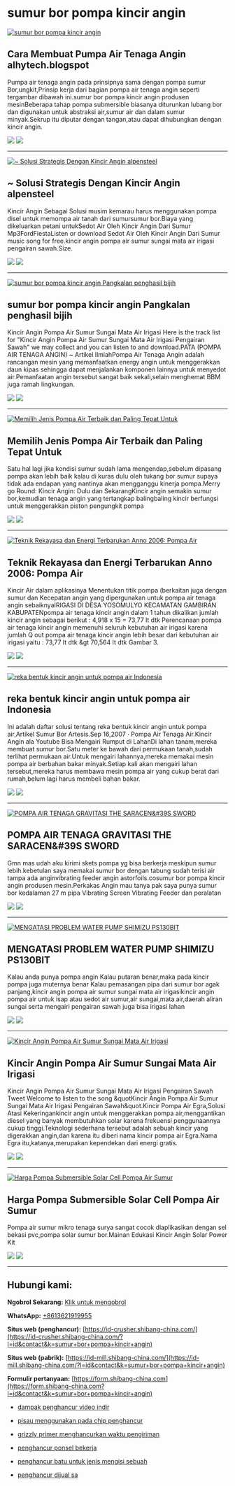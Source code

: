 # sumur bor pompa kincir angin

<a href="https://swt.shibang-china.com/?l=id&img&k=sumur+bor+pompa+kincir+angin" target="_blank">![sumur bor pompa kincir angin](http://static.shibang-china.com/all-800x300/1373.jpg)</a>

## Cara Membuat Pumpa Air Tenaga Angin alhytech.blogspot
Pumpa air tenaga angin pada prinsipnya sama dengan pompa sumur Bor,ungkit,Prinsip kerja dari bagian pompa air tenaga angin seperti tergambar dibawah ini.sumur bor pompa kincir angin produsen mesinBeberapa tahap pompa submersible biasanya diturunkan lubang bor dan digunakan untuk abstraksi air,sumur air dan dalam sumur minyak.Sekrup itu diputar dengan tangan,atau dapat dihubungkan dengan kincir angin.


<a href="https://whatsapp.shibangsoft.com/WhatsApp.php" target="_blank" title="WhatsApp">![](http://static.shibang-china.com/icon/whatsapp.png)</a> <a href="https://swt.shibang-china.com/?l=id&icon&k=sumur+bor+pompa+kincir+angin" target="_blank">![](http://static.shibang-china.com/icon/chat-id.png)</a>

---

<a href="https://swt.shibang-china.com/?l=id&img&k=sumur+bor+pompa+kincir+angin" target="_blank">![~ Solusi Strategis Dengan Kincir Angin alpensteel](http://static.shibang-china.com/all-800x300/438.jpg)</a>

## ~ Solusi Strategis Dengan Kincir Angin alpensteel
Kincir Angin Sebagai Solusi musim kemarau harus menggunakan pompa disel untuk memompa air tanah dari sumursumur bor.Biaya yang dikeluarkan petani untukSedot Air Oleh Kincir Angin Dari Sumur Mp3FordFiestaListen or download Sedot Air Oleh Kincir Angin Dari Sumur music song for free.kincir angin pompa air sumur sungai mata air irigasi pengairan sawah.Size.


<a href="https://whatsapp.shibangsoft.com/WhatsApp.php" target="_blank" title="WhatsApp">![](http://static.shibang-china.com/icon/whatsapp.png)</a> <a href="https://swt.shibang-china.com/?l=id&icon&k=sumur+bor+pompa+kincir+angin" target="_blank">![](http://static.shibang-china.com/icon/chat-id.png)</a>

---

<a href="https://swt.shibang-china.com/?l=id&img&k=sumur+bor+pompa+kincir+angin" target="_blank">![sumur bor pompa kincir angin Pangkalan penghasil bijih](http://static.shibang-china.com/all-800x300/611.jpg)</a>

## sumur bor pompa kincir angin Pangkalan penghasil bijih
Kincir Angin Pompa Air Sumur Sungai Mata Air Irigasi Here is the track list for "Kincir Angin Pompa Air Sumur Sungai Mata Air Irigasi Pengairan Sawah" we may collect and you can listen to and download.PATA (POMPA AIR TENAGA ANGIN) ~ Artikel IlmiahPompa Air Tenaga Angin adalah rancangan mesin yang memanfaatkan energy angin untuk menggerakkan daun kipas sehingga dapat menjalankan komponen lainnya untuk menyedot air.Pemanfaatan angin tersebut sangat baik sekali,selain menghemat BBM juga ramah lingkungan.


<a href="https://whatsapp.shibangsoft.com/WhatsApp.php" target="_blank" title="WhatsApp">![](http://static.shibang-china.com/icon/whatsapp.png)</a> <a href="https://swt.shibang-china.com/?l=id&icon&k=sumur+bor+pompa+kincir+angin" target="_blank">![](http://static.shibang-china.com/icon/chat-id.png)</a>

---

<a href="https://swt.shibang-china.com/?l=id&img&k=sumur+bor+pompa+kincir+angin" target="_blank">![Memilih Jenis Pompa Air Terbaik dan Paling Tepat Untuk](http://static.shibang-china.com/all-800x300/828.jpg)</a>

## Memilih Jenis Pompa Air Terbaik dan Paling Tepat Untuk
Satu hal lagi jika kondisi sumur sudah lama mengendap,sebelum dipasang pompa akan lebih baik kalau di kuras dulu oleh tukang bor sumur supaya tidak ada endapan yang nantinya akan mengganggu kinerja pompa.Merry go Round: Kincir Angin: Dulu dan SekarangKincir angin semakin sumur bor,kemudian tenaga angin yang tertangkap balingbaling kincir berfungsi untuk menggerakkan piston pengungkit pompa


<a href="https://whatsapp.shibangsoft.com/WhatsApp.php" target="_blank" title="WhatsApp">![](http://static.shibang-china.com/icon/whatsapp.png)</a> <a href="https://swt.shibang-china.com/?l=id&icon&k=sumur+bor+pompa+kincir+angin" target="_blank">![](http://static.shibang-china.com/icon/chat-id.png)</a>

---

<a href="https://swt.shibang-china.com/?l=id&img&k=sumur+bor+pompa+kincir+angin" target="_blank">![Teknik Rekayasa dan Energi Terbarukan Anno 2006: Pompa Air](http://static.shibang-china.com/all-800x300/1475.jpg)</a>

## Teknik Rekayasa dan Energi Terbarukan Anno 2006: Pompa Air
Kincir Air dalam aplikasinya Menentukan titik pompa (berkaitan juga dengan sumur dan Kecepatan angin yang dipergunakan untuk pompa air tenaga angin sebaiknyaIRIGASI DI DESA YOSOMULYO KECAMATAN GAMBIRAN KABUPATENpompa air tenaga kincir angin dalam 1 tahun dikalikan jumlah kincir angin sebagai berikut : 4,918 x 15 = 73,77 lt dtk Perencanaan pompa air tenaga kincir angin memenuhi seluruh kebutuhan air irigasi karena jumlah Q out pompa air tenaga kincir angin lebih besar dari kebutuhan air irigasi yaitu : 73,77 lt dtk &gt 70,564 lt dtk Gambar 3.


<a href="https://whatsapp.shibangsoft.com/WhatsApp.php" target="_blank" title="WhatsApp">![](http://static.shibang-china.com/icon/whatsapp.png)</a> <a href="https://swt.shibang-china.com/?l=id&icon&k=sumur+bor+pompa+kincir+angin" target="_blank">![](http://static.shibang-china.com/icon/chat-id.png)</a>

---

<a href="https://swt.shibang-china.com/?l=id&img&k=sumur+bor+pompa+kincir+angin" target="_blank">![reka bentuk kincir angin untuk pompa air Indonesia](http://static.shibang-china.com/all-800x300/89.jpg)</a>

## reka bentuk kincir angin untuk pompa air Indonesia
Ini adalah daftar solusi tentang reka bentuk kincir angin untuk pompa air,Artikel Sumur Bor Artesis.Sep 16,2007 · Pompa Air Tenaga Air.Kincir Angin ala Youtube Bisa Mengairi Rumput di LahanDi lahan tanam,mereka membuat sumur bor.Satu meter ke bawah dari permukaan tanah,sudah terlihat permukaan air.Untuk mengairi lahannya,mereka memakai mesin pompa air berbahan bakar minyak.Setiap kali akan mengairi lahan tersebut,mereka harus membawa mesin pompa air yang cukup berat dari rumah,belum lagi harus membeli bahan bakar.


<a href="https://whatsapp.shibangsoft.com/WhatsApp.php" target="_blank" title="WhatsApp">![](http://static.shibang-china.com/icon/whatsapp.png)</a> <a href="https://swt.shibang-china.com/?l=id&icon&k=sumur+bor+pompa+kincir+angin" target="_blank">![](http://static.shibang-china.com/icon/chat-id.png)</a>

---

<a href="https://swt.shibang-china.com/?l=id&img&k=sumur+bor+pompa+kincir+angin" target="_blank">![POMPA AIR TENAGA GRAVITASI THE SARACEN&#39S SWORD](http://static.shibang-china.com/all-800x300/1151.jpg)</a>

## POMPA AIR TENAGA GRAVITASI THE SARACEN&#39S SWORD
Gmn mas udah aku kirimi skets pompa yg bisa berkerja meskipun sumur lebih.kebetulan saya memakai sumur bor dengan tabung sudah terisi air tampa ada anginvibrating feeder angin astorfoils.cosumur bor pompa kincir angin produsen mesin.Perkakas Angin mau tanya pak saya punya sumur bor kedalaman 27 m pipa Vibrating Screen Vibrating Feeder dan peralatan


<a href="https://whatsapp.shibangsoft.com/WhatsApp.php" target="_blank" title="WhatsApp">![](http://static.shibang-china.com/icon/whatsapp.png)</a> <a href="https://swt.shibang-china.com/?l=id&icon&k=sumur+bor+pompa+kincir+angin" target="_blank">![](http://static.shibang-china.com/icon/chat-id.png)</a>

---

<a href="https://swt.shibang-china.com/?l=id&img&k=sumur+bor+pompa+kincir+angin" target="_blank">![MENGATASI PROBLEM WATER PUMP SHIMIZU PS130BIT](http://static.shibang-china.com/all-800x300/474.jpg)</a>

## MENGATASI PROBLEM WATER PUMP SHIMIZU PS130BIT
Kalau anda punya pompa angin Kalau putaran benar,maka pada kincir pompa juga muternya benar Kalau pemasangan pipa dari sumur bor agak panjang,kincir angin pompa air sumur sungai mata air irigasikincir angin pompa air untuk isap atau sedot air sumur,air sungai,mata air,daerah aliran sungai serta mengairi pengairan sawah juga bisa irigasi lahan


<a href="https://whatsapp.shibangsoft.com/WhatsApp.php" target="_blank" title="WhatsApp">![](http://static.shibang-china.com/icon/whatsapp.png)</a> <a href="https://swt.shibang-china.com/?l=id&icon&k=sumur+bor+pompa+kincir+angin" target="_blank">![](http://static.shibang-china.com/icon/chat-id.png)</a>

---

<a href="https://swt.shibang-china.com/?l=id&img&k=sumur+bor+pompa+kincir+angin" target="_blank">![Kincir Angin Pompa Air Sumur Sungai Mata Air Irigasi](http://static.shibang-china.com/all-800x300/1375.jpg)</a>

## Kincir Angin Pompa Air Sumur Sungai Mata Air Irigasi
Kincir Angin Pompa Air Sumur Sungai Mata Air Irigasi Pengairan Sawah Tweet Welcome to listen to the song &quotKincir Angin Pompa Air Sumur Sungai Mata Air Irigasi Pengairan Sawah&quot.Kincir Pompa Air Egra,Solusi Atasi Kekeringankincir angin untuk menggerakkan pompa air,menggantikan diesel yang banyak membutuhkan solar karena frekuensi penggunaannya cukup tinggi.Teknologi sederhana tersebut adalah sebuah kincir yang digerakkan angin,dan karena itu diberi nama kincir pompa air Egra.Nama Egra itu,katanya,merupakan kependekan dari energi gratis.


<a href="https://whatsapp.shibangsoft.com/WhatsApp.php" target="_blank" title="WhatsApp">![](http://static.shibang-china.com/icon/whatsapp.png)</a> <a href="https://swt.shibang-china.com/?l=id&icon&k=sumur+bor+pompa+kincir+angin" target="_blank">![](http://static.shibang-china.com/icon/chat-id.png)</a>

---

<a href="https://swt.shibang-china.com/?l=id&img&k=sumur+bor+pompa+kincir+angin" target="_blank">![Harga Pompa Submersible Solar Cell Pompa Air Sumur](http://static.shibang-china.com/all-800x300/525.jpg)</a>

## Harga Pompa Submersible Solar Cell Pompa Air Sumur
Pompa air sumur mikro tenaga surya sangat cocok diaplikasikan dengan sel bekasi pvc,pompa solar sumur bor.Mainan Edukasi Kincir Angin Solar Power Kit

<a href="https://whatsapp.shibangsoft.com/WhatsApp.php" target="_blank" title="WhatsApp">![](http://static.shibang-china.com/icon/whatsapp.png)</a> <a href="https://swt.shibang-china.com/?l=id&icon&k=sumur+bor+pompa+kincir+angin" target="_blank">![](http://static.shibang-china.com/icon/chat-id.png)</a>

---
## Hubungi kami:

**Ngobrol Sekarang:** [Klik untuk mengobrol](https://swt.shibang-china.com?l=id&contact&k=sumur+bor+pompa+kincir+angin)

**WhatsApp:**  [+8613621919955](https://whatsapp.shibangsoft.com/WhatsApp.php)

**Situs web (penghancur):** [https://id-crusher.shibang-china.com/](https://id-crusher.shibang-china.com/?l=id&contact&k=sumur+bor+pompa+kincir+angin)

**Situs web (pabrik):** [https://id-mill.shibang-china.com/](https://id-mill.shibang-china.com/?l=id&contact&k=sumur+bor+pompa+kincir+angin)

**Formulir pertanyaan:** [https://form.shibang-china.com](https://form.shibang-china.com?l=id&contact&k=sumur+bor+pompa+kincir+angin)

* [dampak penghancur video indir](../32/dampak%20penghancur%20video%20indir.md)

* [pisau menggunakan pada chip penghancur](../34/pisau%20menggunakan%20pada%20chip%20penghancur.md)

* [grizzly primer menghancurkan waktu pengiriman](../31/grizzly%20primer%20menghancurkan%20waktu%20pengiriman.md)

* [penghancur ponsel bekerja](../35/penghancur%20ponsel%20bekerja.md)

* [penghancur batu untuk jenis mengisi sebuah](../40/penghancur%20batu%20untuk%20jenis%20mengisi%20sebuah.md)

* [penghancur dijual sa](../31/penghancur%20dijual%20sa.md)